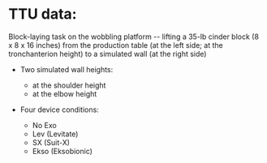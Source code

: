 # TTU data: 
Block-laying task on the wobbling platform -- lifting a 35-lb cinder block (8 x 8 x 16 inches) from the production table (at the left side; at the tronchanterion height) to a simulated wall (at the right side) 
- Two simulated wall heights:
	- at the shoulder height
	- at the elbow height

- Four device conditions:
	- No Exo
	- Lev (Levitate)
	- SX (Suit-X)
	- Ekso (Eksobionic)

